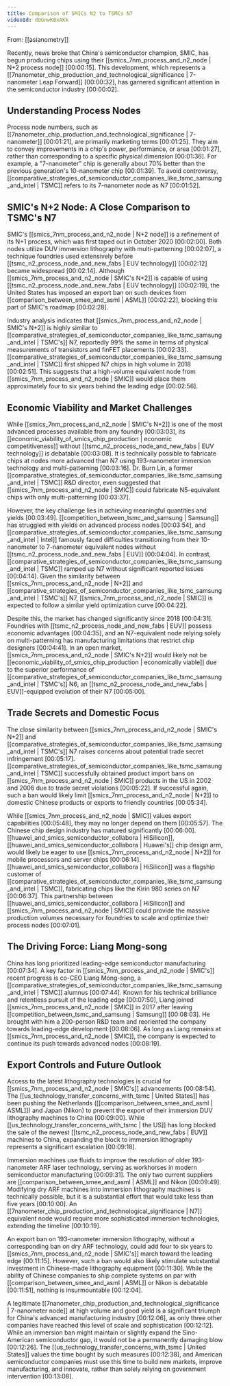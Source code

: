 ```yaml
---
title: Comparison of SMICs N2 to TSMCs N7
videoId: dQGnwKBxAKk
---
```


From: [[asianometry]] <br/> 

Recently, news broke that China's semiconductor champion, SMIC, has begun producing chips using their [[smics_7nm_process_and_n2_node | N+2 process node]] <a class="yt-timestamp" data-t="00:00:15">[00:00:15]</a>. This development, which represents a [[7nanometer_chip_production_and_technological_significance | 7-nanometer Leap Forward]] <a class="yt-timestamp" data-t="00:00:32">[00:00:32]</a>, has garnered significant attention in the semiconductor industry <a class="yt-timestamp" data-t="00:00:02">[00:00:02]</a>.

## Understanding Process Nodes

Process node numbers, such as [[7nanometer_chip_production_and_technological_significance | 7-nanometer]] <a class="yt-timestamp" data-t="00:01:21">[00:01:21]</a>, are primarily marketing terms <a class="yt-timestamp" data-t="00:01:25">[00:01:25]</a>. They aim to convey improvements in a chip's power, performance, or area <a class="yt-timestamp" data-t="00:01:27">[00:01:27]</a>, rather than corresponding to a specific physical dimension <a class="yt-timestamp" data-t="00:01:36">[00:01:36]</a>. For example, a "7-nanometer" chip is generally about 70% better than the previous generation's 10-nanometer chip <a class="yt-timestamp" data-t="00:01:39">[00:01:39]</a>. To avoid controversy, [[comparative_strategies_of_semiconductor_companies_like_tsmc_samsung_and_intel | TSMC]] refers to its 7-nanometer node as N7 <a class="yt-timestamp" data-t="00:01:52">[00:01:52]</a>.

## SMIC's N+2 Node: A Close Comparison to TSMC's N7

SMIC's [[smics_7nm_process_and_n2_node | N+2 node]] is a refinement of its N+1 process, which was first taped out in October 2020 <a class="yt-timestamp" data-t="00:02:00">[00:02:00]</a>. Both nodes utilize DUV immersion lithography with multi-patterning <a class="yt-timestamp" data-t="00:02:07">[00:02:07]</a>, a technique foundries used extensively before [[tsmc_n2_process_node_and_new_fabs | EUV technology]] <a class="yt-timestamp" data-t="00:02:12">[00:02:12]</a> became widespread <a class="yt-timestamp" data-t="00:02:14">[00:02:14]</a>. Although [[smics_7nm_process_and_n2_node | SMIC's N+2]] is capable of using [[tsmc_n2_process_node_and_new_fabs | EUV technology]] <a class="yt-timestamp" data-t="00:02:19">[00:02:19]</a>, the United States has imposed an export ban on such devices from [[comparison_between_smee_and_asml | ASML]] <a class="yt-timestamp" data-t="00:02:22">[00:02:22]</a>, blocking this part of SMIC's roadmap <a class="yt-timestamp" data-t="00:02:28">[00:02:28]</a>.

Industry analysis indicates that [[smics_7nm_process_and_n2_node | SMIC's N+2]] is highly similar to [[comparative_strategies_of_semiconductor_companies_like_tsmc_samsung_and_intel | TSMC's]] N7, reportedly 99% the same in terms of physical measurements of transistors and finFET placements <a class="yt-timestamp" data-t="00:02:33">[00:02:33]</a>. [[comparative_strategies_of_semiconductor_companies_like_tsmc_samsung_and_intel | TSMC]] first shipped N7 chips in high volume in 2018 <a class="yt-timestamp" data-t="00:02:51">[00:02:51]</a>. This suggests that a high-volume equivalent node from [[smics_7nm_process_and_n2_node | SMIC]] would place them approximately four to six years behind the leading edge <a class="yt-timestamp" data-t="00:02:56">[00:02:56]</a>.

## Economic Viability and Market Challenges

While [[smics_7nm_process_and_n2_node | SMIC's N+2]] is one of the most advanced processes available from any foundry <a class="yt-timestamp" data-t="00:03:03">[00:03:03]</a>, its [[economic_viability_of_smics_chip_production | economic competitiveness]] without [[tsmc_n2_process_node_and_new_fabs | EUV technology]] is debatable <a class="yt-timestamp" data-t="00:03:08">[00:03:08]</a>. It is technically possible to fabricate chips at nodes more advanced than N7 using 193-nanometer immersion technology and multi-patterning <a class="yt-timestamp" data-t="00:03:16">[00:03:16]</a>. Dr. Burn Lin, a former [[comparative_strategies_of_semiconductor_companies_like_tsmc_samsung_and_intel | TSMC]] R&D director, even suggested that [[smics_7nm_process_and_n2_node | SMIC]] could fabricate N5-equivalent chips with only multi-patterning <a class="yt-timestamp" data-t="00:03:37">[00:03:37]</a>.

However, the key challenge lies in achieving meaningful quantities and yields <a class="yt-timestamp" data-t="00:03:49">[00:03:49]</a>. [[competition_between_tsmc_and_samsung | Samsung]] has struggled with yields on advanced process nodes <a class="yt-timestamp" data-t="00:03:54">[00:03:54]</a>, and [[comparative_strategies_of_semiconductor_companies_like_tsmc_samsung_and_intel | Intel]] famously faced difficulties transitioning from their 10-nanometer to 7-nanometer equivalent nodes without [[tsmc_n2_process_node_and_new_fabs | EUV]] <a class="yt-timestamp" data-t="00:04:04">[00:04:04]</a>. In contrast, [[comparative_strategies_of_semiconductor_companies_like_tsmc_samsung_and_intel | TSMC]] ramped up N7 without significant reported issues <a class="yt-timestamp" data-t="00:04:14">[00:04:14]</a>. Given the similarity between [[smics_7nm_process_and_n2_node | N+2]] and [[comparative_strategies_of_semiconductor_companies_like_tsmc_samsung_and_intel | TSMC's]] N7, [[smics_7nm_process_and_n2_node | SMIC]] is expected to follow a similar yield optimization curve <a class="yt-timestamp" data-t="00:04:22">[00:04:22]</a>.

Despite this, the market has changed significantly since 2018 <a class="yt-timestamp" data-t="00:04:31">[00:04:31]</a>. Foundries with [[tsmc_n2_process_node_and_new_fabs | EUV]] possess economic advantages <a class="yt-timestamp" data-t="00:04:35">[00:04:35]</a>, and an N7-equivalent node relying solely on multi-patterning has manufacturing limitations that restrict chip designers <a class="yt-timestamp" data-t="00:04:41">[00:04:41]</a>. In an open market, [[smics_7nm_process_and_n2_node | SMIC's N+2]] would likely not be [[economic_viability_of_smics_chip_production | economically viable]] due to the superior performance of [[comparative_strategies_of_semiconductor_companies_like_tsmc_samsung_and_intel | TSMC's]] N6, an [[tsmc_n2_process_node_and_new_fabs | EUV]]-equipped evolution of their N7 <a class="yt-timestamp" data-t="00:05:00">[00:05:00]</a>.

## Trade Secrets and Domestic Focus

The close similarity between [[smics_7nm_process_and_n2_node | SMIC's N+2]] and [[comparative_strategies_of_semiconductor_companies_like_tsmc_samsung_and_intel | TSMC's]] N7 raises concerns about potential trade secret infringement <a class="yt-timestamp" data-t="00:05:17">[00:05:17]</a>. [[comparative_strategies_of_semiconductor_companies_like_tsmc_samsung_and_intel | TSMC]] successfully obtained product import bans on [[smics_7nm_process_and_n2_node | SMIC]] products in the US in 2002 and 2006 due to trade secret violations <a class="yt-timestamp" data-t="00:05:22">[00:05:22]</a>. If successful again, such a ban would likely limit [[smics_7nm_process_and_n2_node | N+2]] to domestic Chinese products or exports to friendly countries <a class="yt-timestamp" data-t="00:05:34">[00:05:34]</a>.

While [[smics_7nm_process_and_n2_node | SMIC]] values export capabilities <a class="yt-timestamp" data-t="00:05:48">[00:05:48]</a>, they may no longer depend on them <a class="yt-timestamp" data-t="00:05:57">[00:05:57]</a>. The Chinese chip design industry has matured significantly <a class="yt-timestamp" data-t="00:06:00">[00:06:00]</a>. [[huawei_and_smics_semiconductor_collabora | HiSilicon]], [[huawei_and_smics_semiconductor_collabora | Huawei's]] chip design arm, would likely be eager to use [[smics_7nm_process_and_n2_node | N+2]] for mobile processors and server chips <a class="yt-timestamp" data-t="00:06:14">[00:06:14]</a>. [[huawei_and_smics_semiconductor_collabora | HiSilicon]] was a flagship customer of [[comparative_strategies_of_semiconductor_companies_like_tsmc_samsung_and_intel | TSMC]], fabricating chips like the Kirin 980 series on N7 <a class="yt-timestamp" data-t="00:06:37">[00:06:37]</a>. This partnership between [[huawei_and_smics_semiconductor_collabora | HiSilicon]] and [[smics_7nm_process_and_n2_node | SMIC]] could provide the massive production volumes necessary for foundries to scale and optimize their process nodes <a class="yt-timestamp" data-t="00:07:01">[00:07:01]</a>.

## The Driving Force: Liang Mong-song

China has long prioritized leading-edge semiconductor manufacturing <a class="yt-timestamp" data-t="00:07:34">[00:07:34]</a>. A key factor in [[smics_7nm_process_and_n2_node | SMIC's]] recent progress is co-CEO Liang Mong-song, a [[comparative_strategies_of_semiconductor_companies_like_tsmc_samsung_and_intel | TSMC]] alumnus <a class="yt-timestamp" data-t="00:07:44">[00:07:44]</a>. Known for his technical brilliance and relentless pursuit of the leading edge <a class="yt-timestamp" data-t="00:07:50">[00:07:50]</a>, Liang joined [[smics_7nm_process_and_n2_node | SMIC]] in 2017 after leaving [[competition_between_tsmc_and_samsung | Samsung]] <a class="yt-timestamp" data-t="00:08:03">[00:08:03]</a>. He brought with him a 200-person R&D team and reoriented the company towards leading-edge development <a class="yt-timestamp" data-t="00:08:06">[00:08:06]</a>. As long as Liang remains at [[smics_7nm_process_and_n2_node | SMIC]], the company is expected to continue its push towards advanced nodes <a class="yt-timestamp" data-t="00:08:19">[00:08:19]</a>.

## Export Controls and Future Outlook

Access to the latest lithography technologies is crucial for [[smics_7nm_process_and_n2_node | SMIC's]] advancements <a class="yt-timestamp" data-t="00:08:54">[00:08:54]</a>. The [[us_technology_transfer_concerns_with_tsmc | United States]] has been pushing the Netherlands ([[comparison_between_smee_and_asml | ASML]]) and Japan (Nikon) to prevent the export of their immersion DUV lithography machines to China <a class="yt-timestamp" data-t="00:09:00">[00:09:00]</a>. While [[us_technology_transfer_concerns_with_tsmc | the US]] has long blocked the sale of the newest [[tsmc_n2_process_node_and_new_fabs | EUV]] machines to China, expanding the block to immersion lithography represents a significant escalation <a class="yt-timestamp" data-t="00:09:18">[00:09:18]</a>.

Immersion machines use fluids to improve the resolution of older 193-nanometer ARF laser technology, serving as workhorses in modern semiconductor manufacturing <a class="yt-timestamp" data-t="00:09:31">[00:09:31]</a>. The only two current suppliers are [[comparison_between_smee_and_asml | ASML]] and Nikon <a class="yt-timestamp" data-t="00:09:49">[00:09:49]</a>. Modifying dry ARF machines into immersion lithography machines is technically possible, but it is a substantial effort that would take less than five years <a class="yt-timestamp" data-t="00:09:55">[00:10:00]</a>. An [[7nanometer_chip_production_and_technological_significance | N7]] equivalent node would require more sophisticated immersion technologies, extending the timeline <a class="yt-timestamp" data-t="00:10:19">[00:10:19]</a>.

An export ban on 193-nanometer immersion lithography, without a corresponding ban on dry ARF technology, could add four to six years to [[smics_7nm_process_and_n2_node | SMIC's]] march toward the leading edge <a class="yt-timestamp" data-t="00:11:15">[00:11:15]</a>. However, such a ban would also likely stimulate substantial investment in Chinese-made lithography equipment <a class="yt-timestamp" data-t="00:11:30">[00:11:30]</a>. While the ability of Chinese companies to ship complete systems on par with [[comparison_between_smee_and_asml | ASML]] or Nikon is debatable <a class="yt-timestamp" data-t="00:11:51">[00:11:51]</a>, nothing is insurmountable <a class="yt-timestamp" data-t="00:12:04">[00:12:04]</a>.

A legitimate [[7nanometer_chip_production_and_technological_significance | 7-nanometer node]] at high volume and good yield is a significant triumph for China's advanced manufacturing industry <a class="yt-timestamp" data-t="00:12:06">[00:12:06]</a>, as only three other companies have reached this level of scale and sophistication <a class="yt-timestamp" data-t="00:12:12">[00:12:12]</a>. While an immersion ban might maintain or slightly expand the Sino-American semiconductor gap, it would not be a permanently damaging blow <a class="yt-timestamp" data-t="00:12:26">[00:12:26]</a>. The [[us_technology_transfer_concerns_with_tsmc | United States]] values the time bought by such measures <a class="yt-timestamp" data-t="00:12:38">[00:12:38]</a>, and American semiconductor companies must use this time to build new markets, improve manufacturing, and innovate, rather than solely relying on government intervention <a class="yt-timestamp" data-t="00:13:08">[00:13:08]</a>.